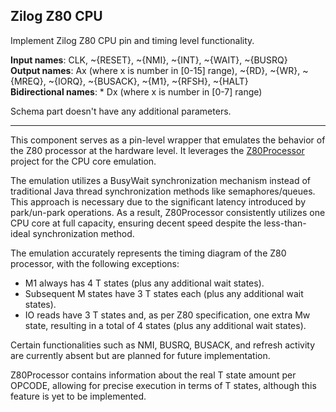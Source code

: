 ## Zilog Z80 CPU

Implement Zilog Z80 CPU pin and timing level functionality.

**Input names**: CLK, ~{RESET}, ~{NMI}, ~{INT}, ~{WAIT}, ~{BUSRQ}  
**Output names**: Ax (where x is number in [0-15] range), ~{RD}, ~{WR}, ~{MREQ}, ~{IORQ}, ~{BUSACK}, ~{M1}, ~{RFSH}, ~{HALT}  
**Bidirectional names**: * Dx (where x is number in [0-7] range)

Schema part doesn't have any additional parameters.

<hr>

This component serves as a pin-level wrapper that emulates the behavior of the Z80 processor at the hardware level. It leverages
the [Z80Processor](https://github.com/codesqueak/Z80Processor) project for the CPU core emulation.

The emulation utilizes a BusyWait synchronization mechanism instead of traditional Java thread synchronization methods like semaphores/queues. This approach is
necessary due to the significant latency introduced by park/un-park operations. As a result, Z80Processor consistently utilizes one CPU core at full capacity,
ensuring decent speed despite the less-than-ideal synchronization method.

The emulation accurately represents the timing diagram of the Z80 processor, with the following exceptions:

- M1 always has 4 T states (plus any additional wait states).
- Subsequent M states have 3 T states each (plus any additional wait states).
- IO reads have 3 T states and, as per Z80 specification, one extra Mw state, resulting in a total of 4 states (plus any additional wait states).

Certain functionalities such as NMI, BUSRQ, BUSACK, and refresh activity are currently absent but are planned for future implementation.

Z80Processor contains information about the real T state amount per OPCODE, allowing for precise execution in terms of T states, although this feature is yet to be
implemented.
